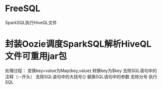 # FreeSQL
SparkSQL执行HiveQL文件


# 封装Oozie调度SparkSQL解析HiveQL文件可重用jar包
处理过程：
变换key=value为Map(key,value)
转换key为$key
去除SQL语句中的注释（--开头）
去除SQL语句中的大括号{}
替换SQL语句中的参数
去除分号
执行SQL